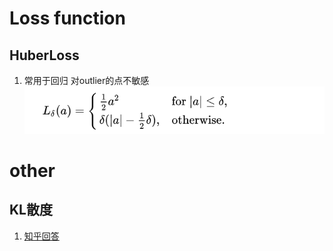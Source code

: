 <!-- TITLE: Machine Learning -->
<!-- SUBTITLE: A quick summary of Machine Learning -->

# Loss function

## HuberLoss
1. 常用于回归 对outlier的点不敏感
![Huber](/uploads/huber.png "Huber")

# other
## KL散度
1. [知乎回答](https://www.zhihu.com/question/41252833/answer/108777563)